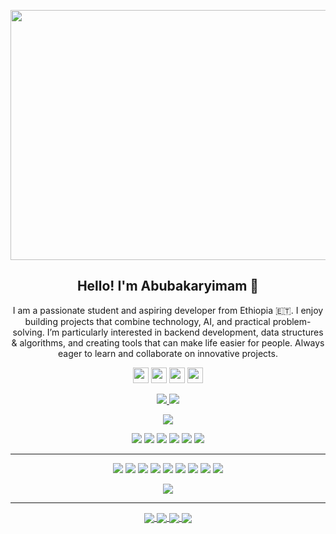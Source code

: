 <p align="center">
 <img  width="800" height="400" src="https://github.com/Terabyte17/Terabyte17/blob/master/social/yashs.gif">
</p>

<!-- About Me -->
<h2 align="center">Hello! I'm Abubakaryimam 👋</h2>
<p align="center">
I am a passionate student and aspiring developer from Ethiopia 🇪🇹. I enjoy building projects that combine technology, AI, and practical problem-solving. I’m particularly interested in backend development, data structures & algorithms, and creating tools that can make life easier for people. Always eager to learn and collaborate on innovative projects.
</p>

<!-- Social Media -->
<p align="center">
  <a href="https://github.com/YOUR-USERNAME"><img src="https://img.shields.io/badge/-Github-000?style=for-the-badge&logo=Github&logoColor=white" height=25></a>
  <a href="https://www.linkedin.com/in/YOUR-LINKEDIN/"><img src="https://img.shields.io/badge/-LinkedIn-blue?style=for-the-badge&logo=Linkedin&logoColor=white" height=25></a>
  <a href="mailto:YOUR-EMAIL@gmail.com"><img src="https://img.shields.io/badge/-Gmail-c14438?style=for-the-badge&logo=Gmail&logoColor=white" height=25></a>
  <a href="https://t.me/YOUR-TELEGRAM"><img src="https://img.shields.io/badge/-Telegram-0088cc?style=for-the-badge&logo=Telegram&logoColor=white" height=25></a>
</p>

<!-- Repo & Followers -->
<p align=center>
  <a href="https://github.com/YOUR-USERNAME">
    <img src="https://badges.pufler.dev/visits/YOUR-USERNAME/YOUR-USERNAME?style=flat-square&color=black&logo=github">
  </a>
  <a href="https://github.com/YOUR-USERNAME?tab=repositories">
    <img src="https://badges.pufler.dev/repos/YOUR-USERNAME?style=flat-square&color=black&logo=github">
  </a>
</p>

<p align="center">
  <a href="https://github.com/YOUR-USERNAME"><img src="https://img.shields.io/github/followers/YOUR-USERNAME?style=social"></a>
</p>

<!-- Technologies / Areas -->
<p align="center">
<img src="https://img.shields.io/badge/Robotics-brown"> 
<img src="https://img.shields.io/badge/Machine Learning-green"> 
<img src="https://img.shields.io/badge/Deep Learning-red"> 
<img src="https://img.shields.io/badge/Computer Vision-magenta"> 
<img src="https://img.shields.io/badge/Natural Language Processing-yellow"> 
<img src="https://img.shields.io/badge/Reinforcement Learning-blue"> 
</p>

<hr>

<!-- Languages and Tools -->
<p align="center">
<img src="https://img.shields.io/badge/TensorFlow%20-%23FF6F00.svg?&style=for-the-badge&logo=TensorFlow&logoColor=white" /> 
<img src="https://img.shields.io/badge/Keras%20-%23D00000.svg?&style=for-the-badge&logo=Keras&logoColor=white"/> 
<img src="https://img.shields.io/badge/javascript%20-%23323330.svg?&style=for-the-badge&logo=javascript&logoColor=%23F7DF1E"/> 
<img src="https://img.shields.io/badge/html5%20-%23E34F26.svg?&style=for-the-badge&logo=html5&logoColor=white"/> 
<img src="https://img.shields.io/badge/css3%20-%231572B6.svg?&style=for-the-badge&logo=css3&logoColor=white"/> 
<img src="https://img.shields.io/badge/python%20-%2314354C.svg?&style=for-the-badge&logo=python&logoColor=white"/> 
<img src="https://img.shields.io/badge/c++%20-%2300599C.svg?&style=for-the-badge&logo=c%2B%2B&ogoColor=white"/> 
<img src="https://img.shields.io/badge/git%20-%23F05033.svg?&style=for-the-badge&logo=git&logoColor=white"/> 
<img src="https://img.shields.io/badge/github%20-%23121011.svg?&style=for-the-badge&logo=github&logoColor=white"/>
</p>

<!-- GitHub Stats -->
<p align=center>  
  <img align=center src="https://github-readme-stats.vercel.app/api?username=YOUR-USERNAME&show_icons=true&theme=radical">
</p>

---

<!-- Pinned Projects -->
<p align="center">
  <a href="https://github.com/YOUR-USERNAME/PROJECT1">
    <img align="center" src="https://github-readme-stats.vercel.app/api/pin/?username=YOUR-USERNAME&repo=PROJECT1&theme=radical" />
  </a>
  <a href="https://github.com/YOUR-USERNAME/PROJECT2">
    <img align="center" src="https://github-readme-stats.vercel.app/api/pin/?username=YOUR-USERNAME&repo=PROJECT2&theme=radical" />
  </a>
  <a href="https://github.com/YOUR-USERNAME/PROJECT3">
    <img align="center" src="https://github-readme-stats.vercel.app/api/pin/?username=YOUR-USERNAME&repo=PROJECT3&theme=radical" />
  </a>
  <a href="https://github.com/YOUR-USERNAME/PROJECT4">
    <img align="center" src="https://github-readme-stats.vercel.app/api/pin/?username=YOUR-USERNAME&repo=PROJECT4&theme=radical" />
  </a>
</p>
